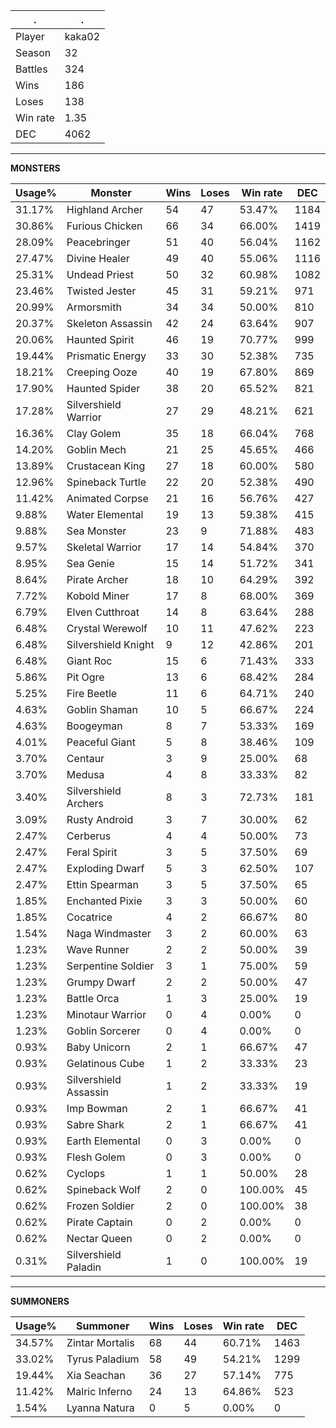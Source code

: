.|.
|-|-
Player|kaka02
Season|32
Battles|324
Wins|186
Loses|138
Win rate|1.35
DEC|4062

---
**MONSTERS**

Usage%|Monster|Wins|Loses|Win rate|DEC|
-|-|-|-|-|-|
31.17%|Highland Archer|54|47|53.47%|1184|
30.86%|Furious Chicken|66|34|66.00%|1419|
28.09%|Peacebringer|51|40|56.04%|1162|
27.47%|Divine Healer|49|40|55.06%|1116|
25.31%|Undead Priest|50|32|60.98%|1082|
23.46%|Twisted Jester|45|31|59.21%|971|
20.99%|Armorsmith|34|34|50.00%|810|
20.37%|Skeleton Assassin|42|24|63.64%|907|
20.06%|Haunted Spirit|46|19|70.77%|999|
19.44%|Prismatic Energy|33|30|52.38%|735|
18.21%|Creeping Ooze|40|19|67.80%|869|
17.90%|Haunted Spider|38|20|65.52%|821|
17.28%|Silvershield Warrior|27|29|48.21%|621|
16.36%|Clay Golem|35|18|66.04%|768|
14.20%|Goblin Mech|21|25|45.65%|466|
13.89%|Crustacean King|27|18|60.00%|580|
12.96%|Spineback Turtle|22|20|52.38%|490|
11.42%|Animated Corpse|21|16|56.76%|427|
9.88%|Water Elemental|19|13|59.38%|415|
9.88%|Sea Monster|23|9|71.88%|483|
9.57%|Skeletal Warrior|17|14|54.84%|370|
8.95%|Sea Genie|15|14|51.72%|341|
8.64%|Pirate Archer|18|10|64.29%|392|
7.72%|Kobold Miner|17|8|68.00%|369|
6.79%|Elven Cutthroat|14|8|63.64%|288|
6.48%|Crystal Werewolf|10|11|47.62%|223|
6.48%|Silvershield Knight|9|12|42.86%|201|
6.48%|Giant Roc|15|6|71.43%|333|
5.86%|Pit Ogre|13|6|68.42%|284|
5.25%|Fire Beetle|11|6|64.71%|240|
4.63%|Goblin Shaman|10|5|66.67%|224|
4.63%|Boogeyman|8|7|53.33%|169|
4.01%|Peaceful Giant|5|8|38.46%|109|
3.70%|Centaur|3|9|25.00%|68|
3.70%|Medusa|4|8|33.33%|82|
3.40%|Silvershield Archers|8|3|72.73%|181|
3.09%|Rusty Android|3|7|30.00%|62|
2.47%|Cerberus|4|4|50.00%|73|
2.47%|Feral Spirit|3|5|37.50%|69|
2.47%|Exploding Dwarf|5|3|62.50%|107|
2.47%|Ettin Spearman|3|5|37.50%|65|
1.85%|Enchanted Pixie|3|3|50.00%|60|
1.85%|Cocatrice|4|2|66.67%|80|
1.54%|Naga Windmaster|3|2|60.00%|63|
1.23%|Wave Runner|2|2|50.00%|39|
1.23%|Serpentine Soldier|3|1|75.00%|59|
1.23%|Grumpy Dwarf|2|2|50.00%|47|
1.23%|Battle Orca|1|3|25.00%|19|
1.23%|Minotaur Warrior|0|4|0.00%|0|
1.23%|Goblin Sorcerer|0|4|0.00%|0|
0.93%|Baby Unicorn|2|1|66.67%|47|
0.93%|Gelatinous Cube|1|2|33.33%|23|
0.93%|Silvershield Assassin|1|2|33.33%|19|
0.93%|Imp Bowman|2|1|66.67%|41|
0.93%|Sabre Shark|2|1|66.67%|41|
0.93%|Earth Elemental|0|3|0.00%|0|
0.93%|Flesh Golem|0|3|0.00%|0|
0.62%|Cyclops|1|1|50.00%|28|
0.62%|Spineback Wolf|2|0|100.00%|45|
0.62%|Frozen Soldier|2|0|100.00%|38|
0.62%|Pirate Captain|0|2|0.00%|0|
0.62%|Nectar Queen|0|2|0.00%|0|
0.31%|Silvershield Paladin|1|0|100.00%|19|

---
**SUMMONERS**

Usage%|Summoner|Wins|Loses|Win rate|DEC|
-|-|-|-|-|-|
34.57%|Zintar Mortalis|68|44|60.71%|1463|
33.02%|Tyrus Paladium|58|49|54.21%|1299|
19.44%|Xia Seachan|36|27|57.14%|775|
11.42%|Malric Inferno|24|13|64.86%|523|
1.54%|Lyanna Natura|0|5|0.00%|0|
